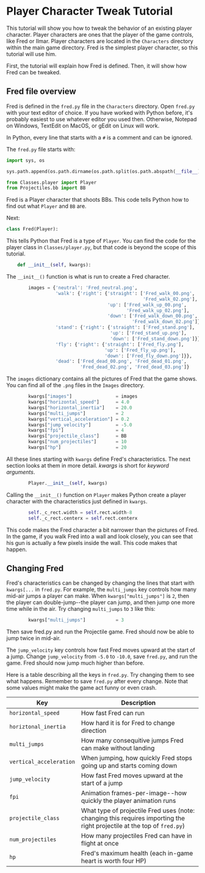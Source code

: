 # Player Character Tweak Tutorial

This tutorial will show you how to tweak the behavior of an existing player character.
Player characters are ones that the player of the game controls, like Fred or Ilmar.
Player characters are located in the `Characters` directory within the main game directory.
Fred is the simplest player character, so this tutorial will use him.

First, the tutorial will explain how Fred is defined.
Then, it will show how Fred can be tweaked.

## Fred file overview

Fred is defined in the `fred.py` file in the `Characters` directory.
Open `fred.py` with your text editor of choice.
If you have worked with Python before, it's probably easiest to use whatever editor you used then.
Otherwise, Notepad on Windows, TextEdit on MacOS, or gEdit on Linux will work.

In Python, every line that starts with a `#` is a comment and can be ignored.

The `fred.py` file starts with:

```python
import sys, os

sys.path.append(os.path.dirname(os.path.split(os.path.abspath(__file__))[0]))

from Classes.player import Player
from Projectiles.bb import BB
```

Fred is a Player character that shoots BBs.
This code tells Python how to find out what `Player` and `BB` are.

Next:

```python
class Fred(Player):
```

This tells Python that Fred is a type of `Player`.
You can find the code for the player class in `Classes/player.py`, but that code is beyond the scope of this tutorial.

```python
    def __init__(self, kwargs):
```

The `__init__()` function is what is run to create a Fred character.

```python
        images = {'neutral': 'Fred_neutral.png',
                  'walk': {'right': {'straight': ['Fred_walk_00.png',
                                                  'Fred_walk_02.png'],
                                     'up': ['Fred_walk_up_00.png',
                                            'Fred_walk_up_02.png'],
                                     'down': ['Fred_walk_down_00.png',
                                              'Fred_walk_down_02.png']}},
                  'stand': {'right': {'straight': ['Fred_stand.png'],
                                      'up': ['Fred_stand_up.png'],
                                      'down': ['Fred_stand_down.png']}},
                  'fly': {'right': {'straight': ['Fred_fly.png'],
                                    'up': ['Fred_fly_up.png'],
                                    'down': ['Fred_fly_down.png']}},
                  'dead': ['Fred_dead_00.png', 'Fred_dead_01.png',
                           'Fred_dead_02.png', 'Fred_dead_03.png']}
```

The `images` dictionary contains all the pictures of Fred that the game shows.
You can find all of the `.png` files in the `Images` directory.

```python
        kwargs["images"]                = images
        kwargs["horizontal_speed"]      = 4.0
        kwargs["horizontal_inertia"]    = 20.0
        kwargs["multi_jumps"]           = 2
        kwargs["vertical_acceleration"] = 0.2
        kwargs["jump_velocity"]         = -5.0
        kwargs["fpi"]                   = 4
        kwargs["projectile_class"]      = BB
        kwargs["num_projectiles"]       = 10
        kwargs["hp"]                    = 20
```

All these lines starting with `kwargs` define Fred's characteristics.
The next section looks at them in more detail.
_kwargs_ is short for _keyword arguments_.

```python
        Player.__init__(self, kwargs)
```

Calling the `__init__()` function on `Player` makes Python create a player character with the characteristics just defined in `kwargs`.

```python
        self._c_rect.width = self.rect.width-8
        self._c_rect.centerx = self.rect.centerx
```

This code makes the Fred character a bit narrower than the pictures of Fred.
In the game, if you walk Fred into a wall and look closely, you can see that his gun is actually a few pixels inside the wall.
This code makes that happen.

## Changing Fred

Fred's characteristics can be changed by changing the lines that start with `kwargs[...` in `fred.py`.
For example, the `multi_jumps` key controls how many mid-air jumps a player can make.
When `kwargs["multi_jumps"]` is `2`, then the player can double-jump--the player can jump, and then jump one more time while in the air.
Try changing `multi_jumps` to `3` like this:

```python
        kwargs["multi_jumps"]           = 3
```

Then save fred.py and run the Projectile game.
Fred should now be able to jump twice in mid-air.

The `jump_velocity` key controls how fast Fred moves upward at the start of a jump.
Change `jump_velocity` from `-5.0` to `-10.0`, save `fred.py`, and run the game.
Fred should now jump much higher than before.

Here is a table describing all the keys in `fred.py`.
Try changing them to see what happens.
Remember to save `fred.py` after every change.
Note that some values might make the game act funny or even crash.

| Key | Description |
|-----|-------------|
|`horizontal_speed`| How fast Fred can run |
|`horiztonal_inertia`| How hard it is for Fred to change direction |
|`multi_jumps`| How many consequitive jumps Fred can make without landing |
|`vertical_acceleration`| When jumping, how quickly Fred stops going up and starts coming down |
|`jump_velocity`| How fast Fred moves upward at the start of a jump |
|`fpi`| Animation frames-per-image--how quickly the player animation runs |
|`projectile_class`| What type of projectile Fred uses (note: changing this requires importing the right projectile at the top of `fred.py`) |
|`num_projectiles`| How many projectiles Fred can have in flight at once |
|`hp`| Fred's maximum health (each in-game heart is worth four HP) |

